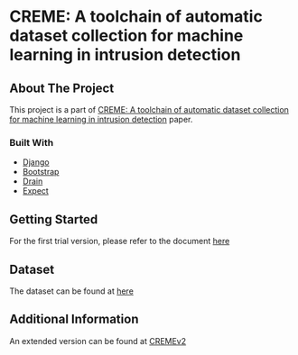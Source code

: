 # CREME: A toolchain of automatic dataset collection for machine learning in intrusion detection

<!-- ABOUT THE PROJECT -->
## About The Project

This project is a part of [CREME: A toolchain of automatic dataset collection for machine learning in intrusion detection](https://www.sciencedirect.com/science/article/abs/pii/S1084804521002137) paper.

### Built With

* [Django](https://www.djangoproject.com/)
* [Bootstrap](https://getbootstrap.com)
* [Drain](https://github.com/logpai/logparser/tree/master/logparser/Drain)
* [Expect](https://linux.die.net/man/1/expect)

<!-- GETTING STARTED -->
## Getting Started

For the first trial version, please refer to the document [here](https://drive.google.com/drive/folders/108nlzjYL1kEGjpkC5DPiuVm2ZB9DgRCt?usp=drive_link)


<!-- Dataset -->
## Dataset

The dataset can be found at [here](https://drive.google.com/drive/folders/1DNXFtMRrFUkir4sW2cmyCR25GjEmBMEs?usp=drive_link)


<!-- Additional Information -->
## Additional Information

An extended version can be found at [CREMEv2](https://github.com/nycu-hsl/CREMEv2)
